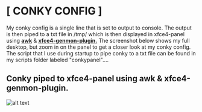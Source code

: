 # [ CONKY CONFIG ]


My conky config is a single line that is set to output to console. The output is then piped to a txt file in /tmp/ which is then displayed in xfce4-panel using [**awk**](https://linux.die.net/man/1/awk) & [**xfce4-genmon-plugin.**](https://goodies.xfce.org/projects/panel-plugins/xfce4-genmon-plugin) The screenshot below shows my full desktop, but zoom in on the panel to get a closer look at my conky config. The script that I use during startup to pipe conky to a txt file can be found in my scripts folder labeled "conkypanel"....


## Conky piped to xfce4-panel using awk & xfce4-genmon-plugin.
![alt text](http://i.imgur.com/X4AFQL3.png "Conky displayed inside xfce4-panel")

